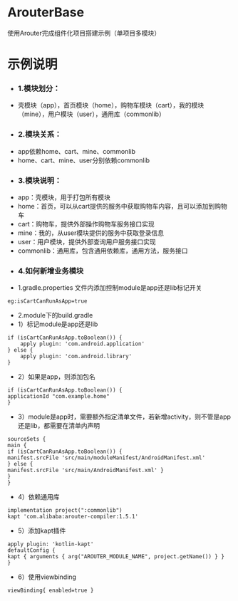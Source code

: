 # ArouterBase

使用Arouter完成组件化项目搭建示例（单项目多模块）


# 示例说明

- ### 1.模块划分：
- 壳模块（app），首页模块（home），购物车模块（cart），我的模块（mine），用户模块（user），通用库（commonlib）
- ### 2.模块关系：
- app依赖home、cart、mine、commonlib
- home、cart、mine、user分别依赖commonlib
- ### 3.模块说明：
- app：壳模块，用于打包所有模块
- home：首页，可以从cart提供的服务中获取购物车内容，且可以添加到购物车
- cart：购物车，提供外部操作购物车服务接口实现
- mine：我的，从user模块提供的服务中获取登录信息
- user：用户模块，提供外部查询用户服务接口实现
- commonlib：通用库，包含通用依赖库，通用方法，服务接口
- ### 4.如何新增业务模块
- 1.gradle.properties 文件内添加控制module是app还是lib标记开关 
```
eg:isCartCanRunAsApp=true
```
- 2.module下的build.gradle 
- 1）标记module是app还是lib 
```
if (isCartCanRunAsApp.toBoolean()) {
	apply plugin: 'com.android.application'
} else {
	apply plugin: 'com.android.library'
}
```
- 2）如果是app，则添加包名 
```
if (isCartCanRunAsApp.toBoolean()) { 
applicationId "com.example.home"
} 
```
- 3）module是app时，需要额外指定清单文件，若新增activity，则不管是app还是lib，都需要在清单内声明 
```
sourceSets { 
main { 
if (isCartCanRunAsApp.toBoolean()) {
manifest.srcFile 'src/main/moduleManifest/AndroidManifest.xml'
} else { 
manifest.srcFile 'src/main/AndroidManifest.xml' }
}
}
```
- 4）依赖通用库 
```
implementation project(":commonlib") 
kapt 'com.alibaba:arouter-compiler:1.5.1' 
```
- 5）添加kapt插件
```
apply plugin: 'kotlin-kapt' 
defaultConfig {
kapt { arguments { arg("AROUTER_MODULE_NAME", project.getName()) } }
}
```
- 6）使用viewbinding
```
viewBinding{ enabled=true }
```


